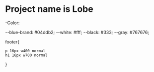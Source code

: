 # Project name is Lobe

-Color:

--blue-brand: #04ddb2;
--white: #fff;
--black: #333;
--gray: #767676;


footer{

    p 16px w400 normal
    h1 16px w700 normal
}